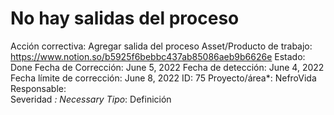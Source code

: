 # No hay salidas del proceso

Acción correctiva: Agregar salida del proceso
Asset/Producto de trabajo: https://www.notion.so/b5925f6bebbc437ab85086aeb9b6626e 
Estado: Done
Fecha de Corrección: June 5, 2022
Fecha de detección: June 4, 2022
Fecha límite de corrección: June 8, 2022
ID: 75
Proyecto/área*: NefroVida
Responsable:  
Severidad *: Necessary
Tipo*: Definición